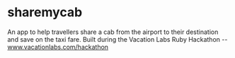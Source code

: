 sharemycab
==========

An app to help travellers share a cab from the airport to their destination and save on the taxi fare. Built during the Vacation Labs Ruby Hackathon -- www.vacationlabs.com/hackathon